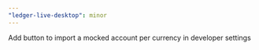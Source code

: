 ```yaml
---
"ledger-live-desktop": minor
---
```


Add button to import a mocked account per currency in developer settings
